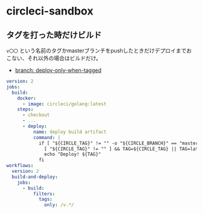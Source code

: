 # circleci-sandbox

## タグを打った時だけビルド

`v〇〇` という名前のタグかmasterブランチをpushしたときだけデプロイまでおこない、それ以外の場合はビルドだけ。

* [branch: deploy-only-when-tagged](https://github.com/oohira/circleci-sandbox/blob/deploy-only-when-tagged/.circleci/config.yml)

```yaml
version: 2
jobs:
  build:
    docker:
      - image: circleci/golang:latest
    steps:
      - checkout
      - ...
      - deploy:
          name: deploy build artifact
          command: |
            if [ "${CIRCLE_TAG}" != "" -o "${CIRCLE_BRANCH}" == "master" ]; then
              [ "${CIRCLE_TAG}" != "" ] && TAG=${CIRCLE_TAG} || TAG=latest
              echo "Deploy! ${TAG}"
            fi
workflows:
  version: 2
  build-and-deploy:
    jobs:
      - build:
          filters:
            tags:
              only: /v.*/
```
